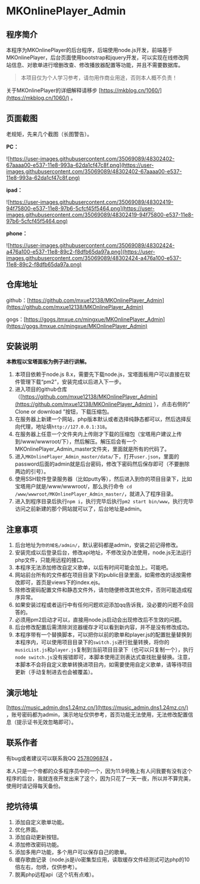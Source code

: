 # MKOnlinePlayer_Admin

## 程序简介

本程序为MKOnlinePlayer的后台程序，后端使用node.js开发，前端基于MKOnlinePlayer，后台页面使用bootstrap和jquery开发，可以实现在线修改网站信息、对歌单进行增删改查、修改播放器配置等功能，并且不需要数据库。
> 
> 本项目仅为个人学习参考，请勿用作商业用途，否则本人概不负责！
>

关于MKOnlinePlayer的详细解释请移步 [https://mkblog.cn/1060/](https://mkblog.cn/1060/) 。

## 页面截图

老规矩，先来几个截图（长图警告）。

**PC：**

![https://user-images.githubusercontent.com/35069089/48302402-67aaaa00-e537-11e8-993a-62da1cf47c8f.png](https://user-images.githubusercontent.com/35069089/48302402-67aaaa00-e537-11e8-993a-62da1cf47c8f.png)

**ipad：**

![https://user-images.githubusercontent.com/35069089/48302419-94f75800-e537-11e8-97b6-5cfcf45f5464.png](https://user-images.githubusercontent.com/35069089/48302419-94f75800-e537-11e8-97b6-5cfcf45f5464.png)

**phone：**

![https://user-images.githubusercontent.com/35069089/48302424-a476a100-e537-11e8-89c2-f8dfb65da97a.png](https://user-images.githubusercontent.com/35069089/48302424-a476a100-e537-11e8-89c2-f8dfb65da97a.png)

## 仓库地址

github：[https://github.com/mxue12138/MKOnlinePlayer_Admin](https://github.com/mxue12138/MKOnlinePlayer_Admin)

gogs：[https://gogs.itmxue.cn/mingxue/MKOnlinePlayer_Admin](https://gogs.itmxue.cn/mingxue/MKOnlinePlayer_Admin)

## 安装说明

**本教程以宝塔面板为例子进行讲解。**

1. 本项目依赖于node.js 8.x，需要先下载node.js，宝塔面板用户可以直接在软件管理下载“pm2”，安装完成以后进入下一步。
2. 进入项目的github仓库（[https://github.com/mxue12138/MKOnlinePlayer_Admin](https://github.com/mxue12138/MKOnlinePlayer_Admin) ），点击右侧的“  Clone or download ”按钮，下载压缩包。
3. 在服务器上新建一个网站，php版本默认或者选择纯静态都可以，然后选择反向代理，地址填``http://127.0.0.1:318``。
4. 在服务器上任意一个文件夹内上传刚才下载的压缩包（宝塔用户建议上传到/www/wwwroot/下），然后解压。解压后会有一个MKOnlinePlayer_Admin_master文件夹，里面就是所有的代码了。
5. 进入``MKOnlinePlayer_Admin_master/data/``下，打开``user.json``，里面的password后面的admin就是后台密码，修改下密码然后保存即可（不要删除两边的引号）。
6. 使用SSH软件登录服务器（比如putty等），然后进入到你的项目目录下，比如宝塔用户就是/www/wwwroot/，那么执行命令`` cd /www/wwwroot/MKOnlinePlayer_Admin_master/``，就进入了程序目录。
7. 进入到程序目录后执行``npm i``，执行完毕后执行``pm2 start bin/www``，执行完毕访问之前新建的那个网站就可以了，后台地址是admin。

## 注意事项

1. 后台地址为``你的域名/admin/``，默认密码都是admin，安装之前记得修改。
2. 安装完成以后登录后台，修改api地址，不修改没办法使用，node.js无法运行php文件，只能用远程的接口。
3. 本程序无法添加修改自定义歌单，以后有时间可能会加上。可能吧。
4. 网站前台所有的文件都在项目目录下的public目录里面，如需修改的话按需修改即可，首页是views下的index.ejs。
5. 除修改密码配置文件和静态文件外，请勿随便修改其他文件，否则可能造成程序异常。
6. 如果安装过程或者运行中有任何问题欢迎添加qq告诉我，没必要的问题不会回答的。
7. 必须用pm2启动才可以，直接用node.js启动会出现修改后不生效的问题。
8. 后台修改配置后需清除浏览器缓存才可以看到新内容，并不是没有修改成功。
9. 本程序带有一个替换脚本，可以把你以前的歌单和player.js的配置批量替换到本程序内，可以使用项目目录下的``switch.js``进行批量转换，将你的``musicList.js``和``player.js``复制到当前项目目录下（也可以只复制一个），执行``node switch.js``没有报错即可，本脚本使用正则表达式查找批量替换。注意，本脚本不会将自定义歌单转换进项目内，如需要使用自定义歌单，请等待项目更新（手动复制进去也会被覆盖）。

## 演示地址

[https://music_admin.dns1.24mz.cn/](https://music_admin.dns1.24mz.cn/) ，账号密码都为admin，演示地址仅供参考，首页功能无法使用，无法修改配置信息（提示证书无效忽略即可）。

## 联系作者

有bug或者建议可以联系我QQ [2578096874](https://wpa.qq.com/msgrd?v=3&uin=2578096874&site=qq&menu=yes) 。

本人只是一个帝都的众多程序员中的一个，因为11.9号晚上有人问我要有没有这个程序的后台，我就连夜开发出来了这个，因为只花了一天一夜，所以并不算完美，使用时请记得每天备份。

## 挖坑待填

1. 添加自定义歌单功能。
2. 优化界面。
3. 添加自动更新按钮。
4. 添加修改密码功能。
5. 添加多用户功能，多个用户可以保存自己的歌单。
6. 缓存歌曲记录（node.js是i/o密集型应用，读取缓存文件经测试可达php的10倍左右，勿喷，仅供参考）。
7. 脱离php远程api（这个坑有点难）。